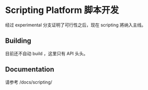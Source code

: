 Scripting Platform 脚本开发
========================

经过 experimental 分支证明了可行性之后，现在 scripting 將纳入主线。

Building
------------------------
目前还不自动 build ，这里只有 API 头头。


Documentation
------------------------
请参考 /docs/scripting/

